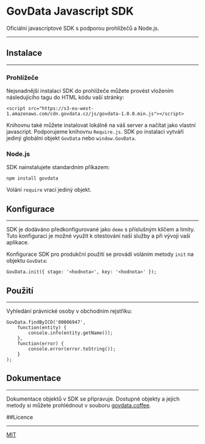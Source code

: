 # GovData Javascript SDK

Oficiální javascriptové SDK s podporou prohlížečů a Node.js.
***

## Instalace
***
### Prohlížeče

Nejsnadnější instalaci SDK do prohlížeče můžete provést vložením následujícího tagu do HTML kódu vaší stránky:

	<script src="https://s3-eu-west-1.amazonaws.com/cdn.govdata.cz/js/govdata-1.0.0.min.js"></script>

Knihovnu také můžete instalovat lokálně na váš server a načítat jako vlastní javascript. Podporujeme knihovnu `Require.js`. SDK po instalaci vytváří jediný globální objekt `GovData` nebo `window.GovData`.

### Node.js

SDK nainstalujete standardním příkazem:
	
	npm install govdata

Volání `require` vrací jediný objekt.

## Konfigurace
***
SDK je dodáváno předkonfigurované jako `demo` s příslušným klíčem a limity. Tuto konfiguraci je možné využít k otestování naší služby a při vývoji vaší aplikace.

Konfigurace SDK pro produkční použití se provádí voláním metody `init` na objektu `GovData`:
	
	GovData.init({ stage: '<hodnota>', key: '<hodnota>' });

## Použití
***
Vyhledání právnické osoby v obchodním rejstříku:

	GovData.findByICO('00006947',
		function(entity) {
			console.info(entity.getName());
		},
		function(error) {
			console.error(error.toString());
		}
	);

## Dokumentace
***
Dokumentace objektů v SDK se připravuje. Dostupné objekty a jejich metody si můžete prohlédnout v souboru [govdata.coffee](src/govdata.coffee).

##Licence
***
[MIT](LICENSE.md)